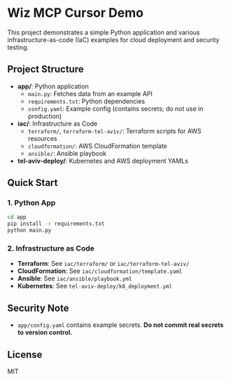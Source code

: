 # Wiz MCP Cursor Demo

This project demonstrates a simple Python application and various infrastructure-as-code (IaC) examples for cloud deployment and security testing.

## Project Structure

- **app/**: Python application
  - `main.py`: Fetches data from an example API
  - `requirements.txt`: Python dependencies
  - `config.yaml`: Example config (contains secrets; do not use in production)
- **iac/**: Infrastructure as Code
  - `terraform/`, `terraform-tel-aviv/`: Terraform scripts for AWS resources
  - `cloudformation/`: AWS CloudFormation template
  - `ansible/`: Ansible playbook
- **tel-aviv-deploy/**: Kubernetes and AWS deployment YAMLs

## Quick Start

### 1. Python App
```bash
cd app
pip install -r requirements.txt
python main.py
```

### 2. Infrastructure as Code
- **Terraform**: See `iac/terraform/` or `iac/terraform-tel-aviv/`
- **CloudFormation**: See `iac/cloudformation/template.yaml`
- **Ansible**: See `iac/ansible/playbook.yml`
- **Kubernetes**: See `tel-aviv-deploy/k8_deployment.yml`

## Security Note
- `app/config.yaml` contains example secrets. **Do not commit real secrets to version control.**

## License
MIT
